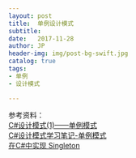 ```yaml
---
layout: post
title:  单例设计模式
subtitle: 	
date:   2017-11-28
author: JP
header-img: img/post-bg-swift.jpg
catalog: true
tags:
- 单例
- 设计模式

---
```


参考资料：<br>
[C#设计模式(1)——单例模式](http://www.cnblogs.com/zhili/p/SingletonPatterm.html)<br>
[C#设计模式学习笔记-单例模式](http://www.cnblogs.com/xun126/archive/2011/03/09/1970807.html)<br>
[在C#中实现 Singleton](https://msdn.microsoft.com/zh-cn/library/ff650316.aspx)
